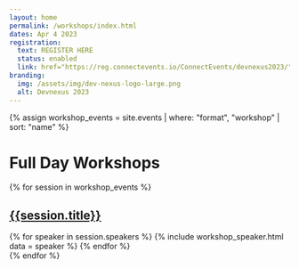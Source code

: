 ```yaml
---
layout: home
permalink: /workshops/index.html
dates: Apr 4 2023
registration:
  text: REGISTER HERE
  status: enabled
  link: href="https://reg.connectevents.io/ConnectEvents/devnexus2023/"
branding:
  img: /assets/img/dev-nexus-logo-large.png
  alt: Devnexus 2023
---
```

{% assign workshop_events = site.events | where: "format", "workshop" | sort: "name" %}
<div class="featured-header">
   <h1>Full Day Workshops</h1>
</div>

{% for session in workshop_events %}
<div class="workshop-promo-row">
  <h2><a href="/presentations/{{session.slug}}">{{session.title}}</a></h2>
  {% for speaker in session.speakers %}
      {% include workshop_speaker.html data = speaker %}
  {% endfor %}
</div>
{% endfor %}